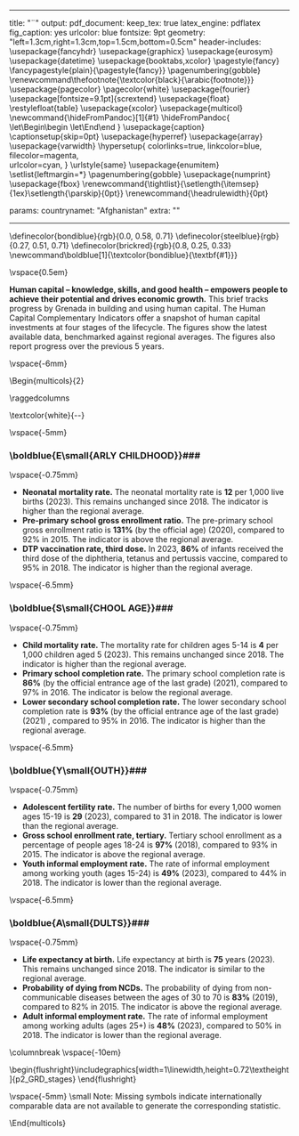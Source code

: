 

---
title: "¨"
output:
  pdf_document: 
    keep_tex: true
  latex_engine: pdflatex
  fig_caption: yes
  urlcolor: blue
fontsize: 9pt
geometry: "left=1.3cm,right=1.3cm,top=1.5cm,bottom=0.5cm"
header-includes:  \usepackage{fancyhdr} 
  \usepackage{graphicx}
  \usepackage{eurosym}
  \usepackage{datetime}
  \usepackage{booktabs,xcolor} \pagestyle{fancy}  
  \fancypagestyle{plain}{\pagestyle{fancy}}
  \pagenumbering{gobble}
  \renewcommand\thefootnote{\textcolor{black}{\arabic{footnote}}}
  \usepackage{pagecolor}
  \pagecolor{white}
  \usepackage{fourier}
  \usepackage[fontsize=9.1pt]{scrextend}
  \usepackage{float}
  \restylefloat{table}
  \usepackage{xcolor}
  \usepackage{multicol}
  \newcommand{\hideFromPandoc}[1]{#1}
  \hideFromPandoc{
    \let\Begin\begin
    \let\End\end
  }
  \usepackage{caption}
  \captionsetup{skip=0pt}
  \usepackage{hyperref}
  \usepackage{array}
  \usepackage{varwidth}
  \hypersetup{
      colorlinks=true,
      linkcolor=blue,
      filecolor=magenta,      
      urlcolor=cyan,
  }
  \urlstyle{same}
  \usepackage{enumitem}
  \setlist{leftmargin=*}
  \pagenumbering{gobble}
  \usepackage{numprint}
  \usepackage{fbox}
  \renewcommand{\tightlist}{\setlength{\itemsep}{1ex}\setlength{\parskip}{0pt}}
  \renewcommand{\headrulewidth}{0pt}
  
params:
  countrynamet: "Afghanistan"
  extra: ""

---
\definecolor{bondiblue}{rgb}{0.0, 0.58, 0.71}
\definecolor{steelblue}{rgb}{0.27, 0.51, 0.71}
\definecolor{brickred}{rgb}{0.8, 0.25, 0.33}
\newcommand\boldblue[1]{\textcolor{bondiblue}{\textbf{#1}}}

\vspace{0.5em}

**Human capital – knowledge, skills, and good health – empowers people to achieve their potential and drives economic growth.** This brief tracks progress by Grenada in building and using human capital. The Human Capital Complementary Indicators offer a snapshot of human capital investments at four stages of the lifecycle. The figures show the latest available data, benchmarked against regional averages. The figures also report progress over the previous 5 years.

\vspace{-6mm}

\Begin{multicols}{2} 



\raggedcolumns

\textcolor{white}{--}

\vspace{-5mm}

### \boldblue{E\small{ARLY CHILDHOOD}}###

\vspace{-0.75mm}

* **Neonatal mortality rate.** The neonatal mortality rate is **12** per 1,000 live births (2023). This remains unchanged since 2018. The indicator is higher than the regional average.
* **Pre-primary school gross enrollment ratio.** The pre-primary school gross enrollment ratio is **131%**  (by the official age) (2020), compared to 92% in 2015. The indicator is above the regional average.
* **DTP vaccination rate, third dose.** In 2023, **86%** of infants received the third dose of the diphtheria, tetanus and pertussis vaccine, compared to 95% in 2018. The indicator is higher than the regional average.

\vspace{-6.5mm}

### \boldblue{S\small{CHOOL AGE}}###

\vspace{-0.75mm}

* **Child mortality rate.**  The mortality rate for children ages 5-14 is **4** per 1,000 children aged 5 (2023). This remains unchanged since 2018. The indicator is higher than the regional average.
* **Primary school completion rate.** The primary school completion rate is  **86%** (by the official entrance age of the last grade) (2021), compared to 97% in 2016. The indicator is below the regional average.
* **Lower secondary school completion rate.** The lower secondary school completion rate is **93%** (by the official entrance age of the last grade) (2021) , compared to 95% in 2016. The indicator is higher than the regional average.

\vspace{-6.5mm}

### \boldblue{Y\small{OUTH}}###

\vspace{-0.75mm}

* **Adolescent fertility rate.** The number of births for every 1,000 women ages 15-19 is **29** (2023), compared to 31 in 2018. The indicator is lower than the regional average.
* **Gross school enrollment rate, tertiary.** Tertiary school enrollment as a percentage of people ages 18-24 is **97%** (2018), compared to 93% in 2015. The indicator is above the regional average.
* **Youth informal employment rate.** The rate of informal employment among working youth (ages 15-24) is **49%** (2023), compared to 44% in 2018. The indicator is lower than the regional average.

\vspace{-6.5mm}

### \boldblue{A\small{DULTS}}###

\vspace{-0.75mm}

* **Life expectancy at birth.** Life expectancy at birth is **75** years (2023). This remains unchanged since 2018. The indicator is similar to the regional average.
* **Probability of dying from NCDs.** The probability of dying from non-communicable diseases between the ages of 30 to 70 is **83%** (2019), compared to 82% in 2015. The indicator is above the regional average.
* **Adult informal employment rate.** The rate of informal employment among working adults (ages 25+) is **48%** (2023), compared to 50% in 2018. The indicator is lower than the regional average.


\columnbreak 
\vspace{-10em}

\begin{flushright}\includegraphics[width=1\linewidth,height=0.72\textheight]{p2_GRD_stages} \end{flushright}

\vspace{-5mm}
\small Note: Missing symbols indicate internationally comparable data are not available to generate the corresponding statistic.
<!-- \vspace(0.1mm) -->

\End{multicols}
